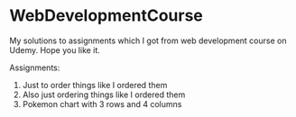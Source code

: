 # WebDevelopmentCourse
My solutions to assignments which I got from web development course on Udemy. Hope you like it.

Assignments:
  1. Just to order things like I ordered them
  2. Also just ordering things like I ordered them
  3. Pokemon chart with 3 rows and 4 columns
